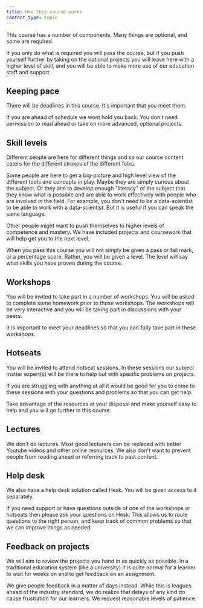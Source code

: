 ```yaml
---
title: How this course works
content_type: topic
---
```


This course has a number of components. Many things are optional, and some are required.

If you only do what is required you will pass the course, but if you push yourself further by taking on the optional projects you will leave here with a higher level of skill, and you will be able to make more use of our education staff and support.

## Keeping pace 

There will be deadlines in this course. It's important that you meet them.

If you are ahead of schedule we wont hold you back. You don't need permission to read ahead or take on more advanced, optional projects.

## Skill levels 

Different people are here for different things and so our course content caters for the different strokes of the different folks.

Some people are here to get a big-picture and high level view of the different tools and concepts in play. Maybe they are simply curious about the subject. Or they aim to develop enough "literacy" of the subject that they know what is possible and are able to work effectively with people who are involved in the field. For example, you don't need to be a data-scientist to be able to work with a data-scientist. But it is useful if you can speak the same language.

Other people might want to push themselves to higher levels of competence and mastery. We have included projects and coursework that will help get you to the next level.

When you pass this course you will not simply be given a pass or fail mark, or a percentage score. Rather, you will be given a level. The level will say what skills you have proven during the course.

## Workshops

You will be invited to take part in a number of workshops. You will be asked to complete some homework prior to those workshops. The workshops will be very interactive and you will be taking part in discussions with your peers. 

It is important to meet your deadlines so that you can fully take part in these workshops.

## Hotseats

You will be invited to attend hotseat sessions. In these sessions our subject matter expert(s) will be there to help out with specific problems on projects.

If you are struggling with anything at all it would be good for you to come to these sessions with your questions and problems so that you can get help.

Take advantage of the resources at your disposal and make yourself easy to help and you will go further in this course.

## Lectures 

We don't do lectures. Most good lecturers can be replaced with better Youtube videos and other online resources. We also don't want to prevent people from reading ahead or referring back to past content. 

## Help desk 

We also have a help desk solution called Hesk. You will be given access to it separately.

If you need support or have questions outside of one of the workshops or hotseats then please ask your questions on Hesk. This allows us to route questions to the right person, and keep track of common problems so that we can improve things as needed.

## Feedback on projects 

We will aim to review the projects you hand in as quickly as possible. In a traditional education system (like a university) it is quite normal for a learner to wait for weeks on end to get feedback on an assignment. 

We give people feedback in a matter of days instead. While this is leagues ahead of the industry standard, we do realize that delays of any kind do cause frustration for our learners. We request reasonable levels of patience.
